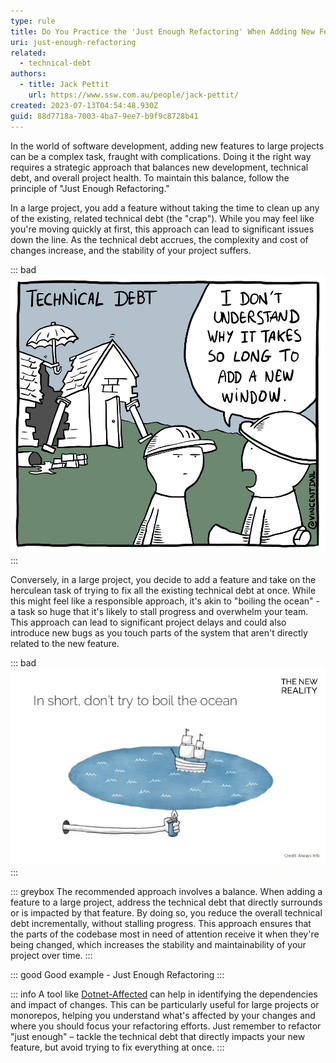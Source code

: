 ```yaml
---
type: rule
title: Do You Practice the 'Just Enough Refactoring' When Adding New Features?
uri: just-enough-refactoring
related:
  - technical-debt
authors:
  - title: Jack Pettit
    url: https://www.ssw.com.au/people/jack-pettit/
created: 2023-07-13T04:54:48.930Z
guid: 88d7718a-7003-4ba7-9ee7-b9f9c8728b41
---
```


In the world of software development, adding new features to large projects can be a complex task, fraught with complications. Doing it the right way requires a strategic approach that balances new development, technical debt, and overall project health. To maintain this balance, follow the principle of "Just Enough Refactoring."

<!--endintro-->

In a large project, you add a feature without taking the time to clean up any of the existing, related technical debt (the "crap"). While you may feel like you're moving quickly at first, this approach can lead to significant issues down the line. As the technical debt accrues, the complexity and cost of changes increase, and the stability of your project suffers.

::: bad 
![Figure: Bad example - Unchecked Technical Debt](tech-debt.png)
:::

Conversely, in a large project, you decide to add a feature and take on the herculean task of trying to fix all the existing technical debt at once. While this might feel like a responsible approach, it's akin to "boiling the ocean" - a task so huge that it's likely to stall progress and overwhelm your team. This approach can lead to significant project delays and could also introduce new bugs as you touch parts of the system that aren't directly related to the new feature.

::: bad 
![Figure: Bad example - Boiling the Ocean](boil-the-ocean.png)
:::

::: greybox
The recommended approach involves a balance. When adding a feature to a large project, address the technical debt that directly surrounds or is impacted by that feature. By doing so, you reduce the overall technical debt incrementally, without stalling progress. This approach ensures that the parts of the codebase most in need of attention receive it when they're being changed, which increases the stability and maintainability of your project over time.
:::

::: good 
Good example - Just Enough Refactoring 
:::

::: info
A tool like [Dotnet-Affected](https://github.com/leonardochaia/dotnet-affected) can help in identifying the dependencies and impact of changes. This can be particularly useful for large projects or monorepos, helping you understand what's affected by your changes and where you should focus your refactoring efforts. Just remember to refactor "just enough" – tackle the technical debt that directly impacts your new feature, but avoid trying to fix everything at once.
:::
